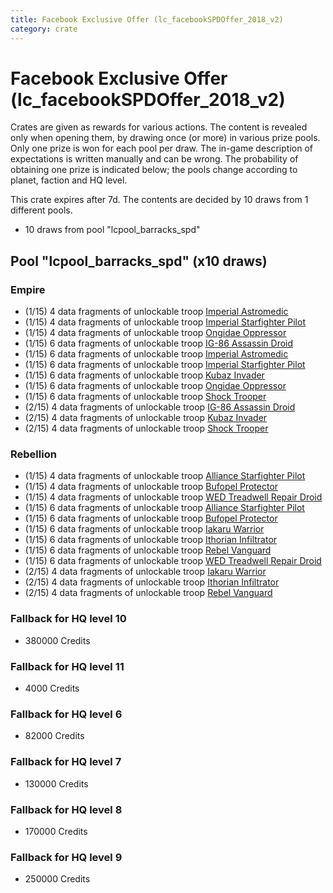 ```yaml
---
title: Facebook Exclusive Offer (lc_facebookSPDOffer_2018_v2)
category: crate
---
```


# Facebook Exclusive Offer (lc_facebookSPDOffer_2018_v2)

Crates are given as rewards for various actions. The content is revealed only when opening them, by drawing once (or more) in various prize pools. Only one prize is won for each pool per draw. The in-game description of expectations is written manually and can be wrong. The probability of obtaining one prize is indicated below; the pools change according to planet, faction and HQ level.

This crate expires after 7d. The contents are decided by 10 draws from 1 different pools.
  * 10 draws from pool "lcpool_barracks_spd"

## Pool "lcpool_barracks_spd" (x10 draws)

### Empire

  * (1/15) 4 data fragments of unlockable troop [Imperial Astromedic](R5Medic)
  * (1/15) 4 data fragments of unlockable troop [Imperial Starfighter Pilot](TiePilot)
  * (1/15) 4 data fragments of unlockable troop [Ongidae Oppressor](ApeMan)
  * (1/15) 6 data fragments of unlockable troop [IG-86 Assassin Droid](IG86Droid)
  * (1/15) 6 data fragments of unlockable troop [Imperial Astromedic](R5Medic)
  * (1/15) 6 data fragments of unlockable troop [Imperial Starfighter Pilot](TiePilot)
  * (1/15) 6 data fragments of unlockable troop [Kubaz Invader](KubazInvader)
  * (1/15) 6 data fragments of unlockable troop [Ongidae Oppressor](ApeMan)
  * (1/15) 6 data fragments of unlockable troop [Shock Trooper](Shock)
  * (2/15) 4 data fragments of unlockable troop [IG-86 Assassin Droid](IG86Droid)
  * (2/15) 4 data fragments of unlockable troop [Kubaz Invader](KubazInvader)
  * (2/15) 4 data fragments of unlockable troop [Shock Trooper](Shock)

### Rebellion

  * (1/15) 4 data fragments of unlockable troop [Alliance Starfighter Pilot](XWingPilot)
  * (1/15) 4 data fragments of unlockable troop [Bufopel Protector](FurCoat)
  * (1/15) 4 data fragments of unlockable troop [WED Treadwell Repair Droid](Treadwell)
  * (1/15) 6 data fragments of unlockable troop [Alliance Starfighter Pilot](XWingPilot)
  * (1/15) 6 data fragments of unlockable troop [Bufopel Protector](FurCoat)
  * (1/15) 6 data fragments of unlockable troop [Iakaru Warrior](IakaruWarrior)
  * (1/15) 6 data fragments of unlockable troop [Ithorian Infiltrator](IthorianInfiltrator)
  * (1/15) 6 data fragments of unlockable troop [Rebel Vanguard](Vanguard)
  * (1/15) 6 data fragments of unlockable troop [WED Treadwell Repair Droid](Treadwell)
  * (2/15) 4 data fragments of unlockable troop [Iakaru Warrior](IakaruWarrior)
  * (2/15) 4 data fragments of unlockable troop [Ithorian Infiltrator](IthorianInfiltrator)
  * (2/15) 4 data fragments of unlockable troop [Rebel Vanguard](Vanguard)

### Fallback for HQ level 10

  * 380000 Credits

### Fallback for HQ level 11

  * 4000 Credits

### Fallback for HQ level 6

  * 82000 Credits

### Fallback for HQ level 7

  * 130000 Credits

### Fallback for HQ level 8

  * 170000 Credits

### Fallback for HQ level 9

  * 250000 Credits